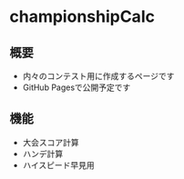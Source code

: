# championshipCalc
## 概要
- 内々のコンテスト用に作成するページです
- GitHub Pagesで公開予定です
## 機能
- 大会スコア計算
- ハンデ計算
- ハイスピード早見用